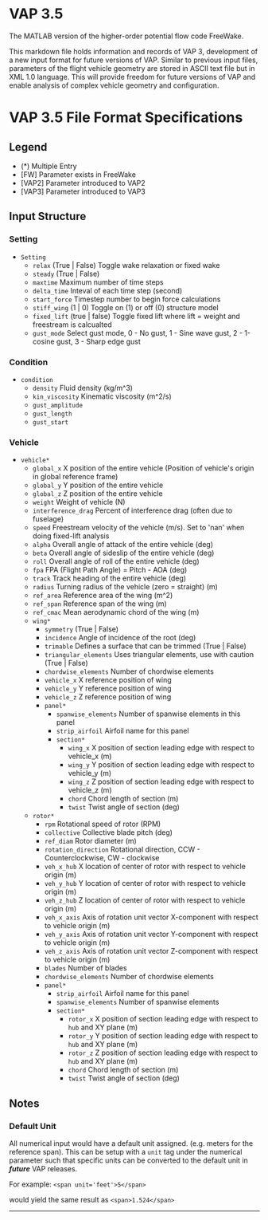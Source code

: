 # VAP 3.5
The MATLAB version of the higher-order potential flow code FreeWake.

This markdown file holds information and records of VAP 3, development of a new input format for future versions of VAP. Similar to previous input files, parameters of the flight vehicle geometry are stored in ASCII text file but in XML 1.0 language. This will provide freedom for future versions of VAP and enable analysis of complex vehicle geometry and configuration. 


# VAP 3.5 File Format Specifications
## Legend
- (\*)  Multiple Entry
- [FW] Parameter exists in FreeWake
- [VAP2] Parameter introduced to VAP2
- [VAP3] Parameter introduced to VAP3

## Input Structure
### Setting
- `Setting`
	- `relax` (True | False) Toggle wake relaxation or fixed wake
	- `steady` (True | False)
	- `maxtime` Maximum number of time steps
	- `delta_time` Inteval of each time step (second)
	- `start_force` Timestep number to begin force calculations
	- `stiff_wing` (1 | 0) Toggle on (1) or off (0) structure model
	- `fixed_lift` (true | false) Toggle fixed lift where lift = weight and freestream is calcualted
	- `gust_mode` Select gust mode, 0 - No gust, 1 - Sine wave gust, 2 - 1-cosine gust, 3 - Sharp edge gust

### Condition
- `condition`
	- `density` Fluid density (kg/m^3)
	- `kin_viscosity` Kinematic viscosity (m^2/s)
	- `gust_amplitude`
	- `gust_length`
	- `gust_start`

### Vehicle
- `vehicle*`
	- `global_x` X position of the entire vehicle (Position of vehicle's origin in global reference frame)
	- `global_y` Y position of the entire vehicle 
	- `global_z` Z position of the entire vehicle
	- `weight` Weight of vehicle (N)
	- `interference_drag` Percent of interference drag (often due to fuselage)
	- `speed` Freestream velocity of the vehicle (m/s). Set to 'nan' when doing fixed-lift analysis
	- `alpha` Overall angle of attack of the entire vehicle (deg)
	- `beta` Overall angle of sideslip of the entire vehicle (deg)
	- `roll` Overall angle of roll of the entire vehicle (deg)
	- `fpa` FPA (Flight Path Angle) = Pitch - AOA (deg)
	- `track` Track heading of the entire vehicle (deg)
	- `radius` Turning radius of the vehicle (zero = straight) (m) 
	- `ref_area` Reference area of the wing (m^2)
	- `ref_span` Reference span of the wing (m)
	- `ref_cmac` Mean aerodynamic chord of the wing (m)
	- `wing*`
		- `symmetry` (True | False) 
		- `incidence` Angle of incidence of the root (deg)
		- `trimable` Defines a surface that can be trimmed (True | False)
		- `triangular_elements` Uses triangular elements, use with caution (True | False)
		- `chordwise_elements` Number of chordwise elements
		- `vehicle_x` X reference position of wing
		- `vehicle_y` Y reference position of wing
		- `vehicle_z` Z reference position of wing
		- `panel*`
			- `spanwise_elements` Number of spanwise elements in this panel
			- `strip_airfoil` Airfoil name for this panel
			- `section*`
				- `wing_x` X position of section leading edge with respect to vehicle_x (m)
				- `wing_y` Y position of section leading edge with respect to vehicle_y (m)
				- `wing_z` Z position of section leading edge with respect to vehicle_z (m)
				- `chord` Chord length of section (m)
				- `twist` Twist angle of section (deg)
	- `rotor*`
		- `rpm` Rotational speed of rotor (RPM) 
		- `collective` Collective blade pitch (deg)
		- `ref_diam` Rotor diameter (m) 
		- `rotation_direction` Rotational direction, CCW - Counterclockwise, CW - clockwise
		- `veh_x_hub` X location of center of rotor with respect to vehicle origin (m)
		- `veh_y_hub` Y location of center of rotor with respect to vehicle origin (m)
		- `veh_z_hub` Z location of center of rotor with respect to vehicle origin (m)
		- `veh_x_axis` Axis of rotation unit vector X-component with respect to vehicle origin (m)
		- `veh_y_axis` Axis of rotation unit vector Y-component with respect to vehicle origin (m)
		- `veh_z_axis` Axis of rotation unit vector Z-component with respect to vehicle origin (m)
		- `blades` Number of blades
		-  `chordwise_elements` Number of chordwise elements
		- `panel*`
			- `strip_airfoil` Airfoil name for this panel
			- `spanwise_elements` Number of spanwise elements
			- `section*`
				- `rotor_x` X position of section leading edge with respect to `hub` and XY plane (m)
				- `rotor_y` Y position of section leading edge with respect to `hub` and XY plane (m)
				- `rotor_z` Z position of section leading edge with respect to `hub` and XY plane (m)
				- `chord` Chord length of section (m)
				- `twist` Twist angle of section (deg)

## Notes
### Default Unit
All numerical input would have a default unit assigned. (e.g. meters for the reference span). This can be setup with a `unit` tag under the numerical parameter such that specific units can be converted to the default unit in ***future*** VAP releases.

For example:
`<span unit='feet'>5</span>` 

would yield the same result as
`<span>1.524</span>`
	
	
---
